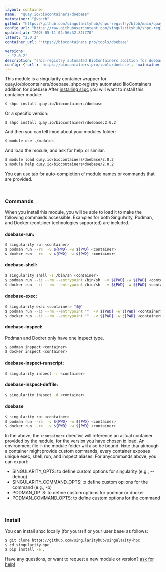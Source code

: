 ```yaml
---
layout: container
name:  "quay.io/biocontainers/doebase"
maintainer: "@vsoch"
github: "https://github.com/singularityhub/shpc-registry/blob/main/quay.io/biocontainers/doebase/container.yaml"
config_url: "https://raw.githubusercontent.com/singularityhub/shpc-registry/main/quay.io/biocontainers/doebase/container.yaml"
updated_at: "2023-05-11 02:56:32.815778"
latest: "2.0.2"
container_url: "https://biocontainers.pro/tools/doebase"

versions:
 - "2.0.2"
description: "shpc-registry automated BioContainers addition for doebase"
config: {"url": "https://biocontainers.pro/tools/doebase", "maintainer": "@vsoch", "description": "shpc-registry automated BioContainers addition for doebase", "latest": {"2.0.2": "sha256:359898a4daa75c8e484e3c1eeb89536bc7db0c807a7d86ee6c7c67f881e6dd60"}, "tags": {"2.0.2": "sha256:359898a4daa75c8e484e3c1eeb89536bc7db0c807a7d86ee6c7c67f881e6dd60"}, "docker": "quay.io/biocontainers/doebase"}
---
```


This module is a singularity container wrapper for quay.io/biocontainers/doebase.
shpc-registry automated BioContainers addition for doebase
After [installing shpc](#install) you will want to install this container module:


```bash
$ shpc install quay.io/biocontainers/doebase
```

Or a specific version:

```bash
$ shpc install quay.io/biocontainers/doebase:2.0.2
```

And then you can tell lmod about your modules folder:

```bash
$ module use ./modules
```

And load the module, and ask for help, or similar.

```bash
$ module load quay.io/biocontainers/doebase/2.0.2
$ module help quay.io/biocontainers/doebase/2.0.2
```

You can use tab for auto-completion of module names or commands that are provided.

<br>

### Commands

When you install this module, you will be able to load it to make the following commands accessible.
Examples for both Singularity, Podman, and Docker (container technologies supported) are included.

#### doebase-run:

```bash
$ singularity run <container>
$ podman run --rm  -v ${PWD} -w ${PWD} <container>
$ docker run --rm  -v ${PWD} -w ${PWD} <container>
```

#### doebase-shell:

```bash
$ singularity shell -s /bin/sh <container>
$ podman run --it --rm --entrypoint /bin/sh  -v ${PWD} -w ${PWD} <container>
$ docker run --it --rm --entrypoint /bin/sh  -v ${PWD} -w ${PWD} <container>
```

#### doebase-exec:

```bash
$ singularity exec <container> "$@"
$ podman run --it --rm --entrypoint ""  -v ${PWD} -w ${PWD} <container> "$@"
$ docker run --it --rm --entrypoint ""  -v ${PWD} -w ${PWD} <container> "$@"
```

#### doebase-inspect:

Podman and Docker only have one inspect type.

```bash
$ podman inspect <container>
$ docker inspect <container>
```

#### doebase-inspect-runscript:

```bash
$ singularity inspect -r <container>
```

#### doebase-inspect-deffile:

```bash
$ singularity inspect -d <container>
```



#### doebase

```bash
$ singularity run <container>
$ podman run --rm  -v ${PWD} -w ${PWD} <container>
$ docker run --rm  -v ${PWD} -w ${PWD} <container>
```


In the above, the `<container>` directive will reference an actual container provided
by the module, for the version you have chosen to load. An environment file in the
module folder will also be bound. Note that although a container
might provide custom commands, every container exposes unique exec, shell, run, and
inspect aliases. For anycommands above, you can export:

 - SINGULARITY_OPTS: to define custom options for singularity (e.g., --debug)
 - SINGULARITY_COMMAND_OPTS: to define custom options for the command (e.g., -b)
 - PODMAN_OPTS: to define custom options for podman or docker
 - PODMAN_COMMAND_OPTS: to define custom options for the command

<br>

### Install

You can install shpc locally (for yourself or your user base) as follows:

```bash
$ git clone https://github.com/singularityhub/singularity-hpc
$ cd singularity-hpc
$ pip install -e .
```

Have any questions, or want to request a new module or version? [ask for help!](https://github.com/singularityhub/singularity-hpc/issues)